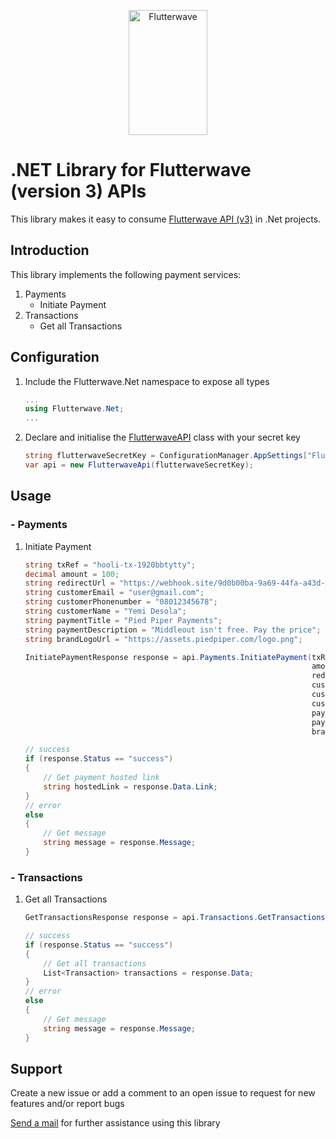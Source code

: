 <p align="center">
    <img title="Flutterwave" height="200" src="https://flutterwave.com/images/logo-colored.svg" width="50%"/>
</p>

# .NET Library for Flutterwave (version 3) APIs
This library makes it easy to consume [Flutterwave API (v3)](https://developer.flutterwave.com/reference#introduction-1) in .Net projects.

## Introduction
This library implements the following payment services:
1. Payments
    * Initiate Payment
1. Transactions
    * Get all Transactions
    
## Configuration
1. Include the Flutterwave.Net namespace to expose all types
    ```c#
    ...
    using Flutterwave.Net;
    ...
    ```
2. Declare and initialise the [FlutterwaveAPI](src/flutterwave-dotnet/FlutterwaveApi.cs) class with your secret key
    ```c#
    string flutterwaveSecretKey = ConfigurationManager.AppSettings["FlutterwaveSecretKey"];
    var api = new FlutterwaveApi(flutterwaveSecretKey);
    ```

## Usage

### - Payments
1. Initiate Payment
    ```c#
    string txRef = "hooli-tx-1920bbtytty";
    decimal amount = 100;
    string redirectUrl = "https://webhook.site/9d0b00ba-9a69-44fa-a43d-a82c33c36fdc";
    string customerEmail = "user@gmail.com";
    string customerPhonenumber = "08012345678";
    string customerName = "Yemi Desola";
    string paymentTitle = "Pied Piper Payments";
    string paymentDescription = "Middleout isn't free. Pay the price";
    string brandLogoUrl = "https://assets.piedpiper.com/logo.png";

    InitiatePaymentResponse response = api.Payments.InitiatePayment(txRef,
                                                                    amount,
                                                                    redirectUrl,
                                                                    customerName,
                                                                    customerEmail,
                                                                    customerPhonenumber,
                                                                    paymentTitle,
                                                                    paymentDescription,
                                                                    brandLogoUrl);

    // success
    if (response.Status == "success")
    {
        // Get payment hosted link 
        string hostedLink = response.Data.Link;
    }
    // error
    else
    {
        // Get message
        string message = response.Message;
    }
    ```

### - Transactions
1. Get all Transactions
    ```c#
    GetTransactionsResponse response = api.Transactions.GetTransactions();

    // success
    if (response.Status == "success")
    {
        // Get all transactions
        List<Transaction> transactions = response.Data;
    }
    // error
    else
    {
        // Get message
        string message = response.Message;
    }
    ```

## Support
Create a new issue or add a comment to an open issue to request for new features and/or report bugs

[Send a mail](mailto:hello@egahi.net) for further assistance using this library
